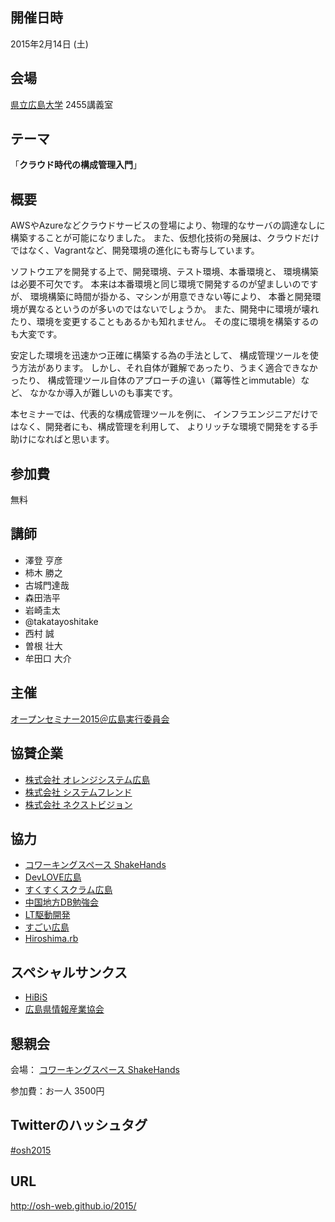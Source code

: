 ## 開催日時

2015年2月14日 (土)

## 会場

[県立広島大学](http://www.pu-hiroshima.ac.jp/) 2455講義室

## テーマ

「**クラウド時代の構成管理入門**」

## 概要

AWSやAzureなどクラウドサービスの登場により、物理的なサーバの調達なしに構築することが可能になりました。
また、仮想化技術の発展は、クラウドだけではなく、Vagrantなど、開発環境の進化にも寄与しています。

ソフトウエアを開発する上で、開発環境、テスト環境、本番環境と、
環境構築は必要不可欠です。
本来は本番環境と同じ環境で開発するのが望ましいのですが、
環境構築に時間が掛かる、マシンが用意できない等により、
本番と開発環境が異なるというのが多いのではないでしょうか。
また、開発中に環境が壊れたり、環境を変更することもあるかも知れません。
その度に環境を構築するのも大変です。

安定した環境を迅速かつ正確に構築する為の手法として、
構成管理ツールを使う方法があります。
しかし、それ自体が難解であったり、うまく適合できなかったり、
構成管理ツール自体のアプローチの違い（冪等性とimmutable）など、
なかなか導入が難しいのも事実です。


本セミナーでは、代表的な構成管理ツールを例に、
インフラエンジニアだけではなく、開発者にも、構成管理を利用して、
よりリッチな環境で開発をする手助けになればと思います。

## 参加費

無料

## 講師

* 澤登 亨彦
[<i class="fa fa-facebook"></i>](https://www.facebook.com/yukihiko.sawanobori )
[<i class="fa fa-twitter"></i>](https://twitter.com/sawanoboly)
[<i class="fa fa-github"></i>](https://github.com/sawanoboly)
* 柿木 勝之
[<i class="fa fa-facebook"></i>](https://www.facebook.com/kakimomokuri)
[<i class="fa fa-twitter"></i>](http://twitter.com/k2works)
[<i class="fa fa-github"></i>](https://github.com/k2works)
* 古城門達哉
[<i class="fa fa-facebook"></i>](https://twitter.com/pecosantoyobe)
[<i class="fa fa-github"></i>](https://github.com/furu)
* 森田浩平
[<i class="fa fa-facebook"></i>](https://www.facebook.com/mrtc0k)
[<i class="fa fa-twitter"></i>](https://twitter.com/mrtc0)
[<i class="fa fa-github"></i>](https://github.com/https://github.com/mrt-k)
* 岩崎圭太
[<i class="fa fa-facebook"></i>](https://www.facebook.com/iwasaki192)
* @takatayoshitake
[<i class="fa fa-twitter"></i>](https://twitter.com/takatayoshitake)
* 西村 誠
[<i class="fa fa-facebook"></i>](https://www.facebook.com/makoto.nishimura.108)
[<i class="fa fa-twitter"></i>](https://twitter.com/coelacanth)
[<i class="fa fa-github"></i>](https://github.com/coelacanth77)
* 曽根 壮大
[<i class="fa fa-facebook"></i>](https://www.facebook.com/soudai.sone)
[<i class="fa fa-twitter"></i>](http://twitter.com/soudai1025)
[<i class="fa fa-github"></i>](https://github.com/soudai)
* 牟田口 大介
[<i class="fa fa-facebook"></i>](https://www.facebook.com/daisuke.mutaguchi)
[<i class="fa fa-twitter"></i>](https://twitter.com/mutaguchi)


## 主催

[オープンセミナー2015＠広島実行委員会](#staff)

## 協賛企業

* [株式会社 オレンジシステム広島](http://www.orange.co.jp/)
* [株式会社 システムフレンド](http://www.systemfriend.co.jp)
* [株式会社 ネクストビジョン](http://www.nextvision.co.jp/)

## 協力

* [コワーキングスペース ShakeHands](http://www.shakehands.jp/)
* [DevLOVE広島](https://www.facebook.com/groups/657965497630510/)
* [すくすくスクラム広島](https://www.facebook.com/Sukusuku.Scrum.Hiroshima)
* [中国地方DB勉強会](http://dbstudychugoku.github.io/)
* [LT駆動開発](http://ltdd.doorkeeper.jp/)
* [すごい広島](http://great-h.github.io/)
* [Hiroshima.rb](http://hiroshimarb.github.io)

## スペシャルサンクス

* [HiBiS](http://www.hibis.jp/)
* [広島県情報産業協会](http://www.hia.or.jp/)


## 懇親会

会場： [コワーキングスペース ShakeHands](http://www.shakehands.jp/)

参加費：お一人 3500円

## Twitterのハッシュタグ

[#osh2015](https://twitter.com/search?q=%23osh2015&src=typd)

## URL

http://osh-web.github.io/2015/
